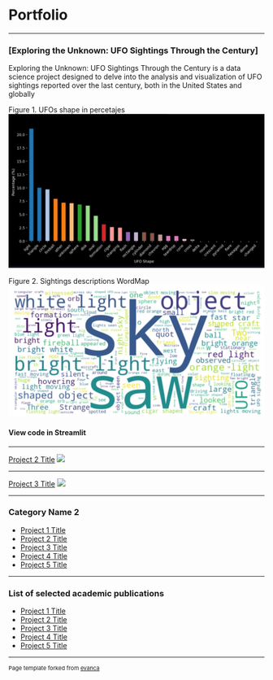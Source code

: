 # Portfolio

---
### [Exploring the Unknown: UFO Sightings Through the Century]

Exploring the Unknown: UFO Sightings Through the Century is a data science project designed to delve into the analysis and visualization of UFO sightings reported over the last century, both in the United States and globally

Figure 1. UFOs shape in percetajes
<img src="images/Ufo Shape.jpg?raw=true"/>

Figure 2. Sightings descriptions WordMap
<img src="images/Wordcloud.jpg?raw=true"/>

#### View code in Streamlit


---
[Project 2 Title](/pdf/sample_presentation.pdf)
<img src="images/dummy_thumbnail.jpg?raw=true"/>

---
[Project 3 Title](http://example.com/)
<img src="images/dummy_thumbnail.jpg?raw=true"/>

---

### Category Name 2

- [Project 1 Title](http://example.com/)
- [Project 2 Title](http://example.com/)
- [Project 3 Title](http://example.com/)
- [Project 4 Title](http://example.com/)
- [Project 5 Title](http://example.com/)

---

### List of selected academic publications

- [Project 1 Title](http://example.com/)
- [Project 2 Title](http://example.com/)
- [Project 3 Title](http://example.com/)
- [Project 4 Title](http://example.com/)
- [Project 5 Title](http://example.com/)


---
<p style="font-size:11px">Page template forked from <a href="https://github.com/evanca/quick-portfolio">evanca</a></p>
<!-- Remove above link if you don't want to attibute -->
